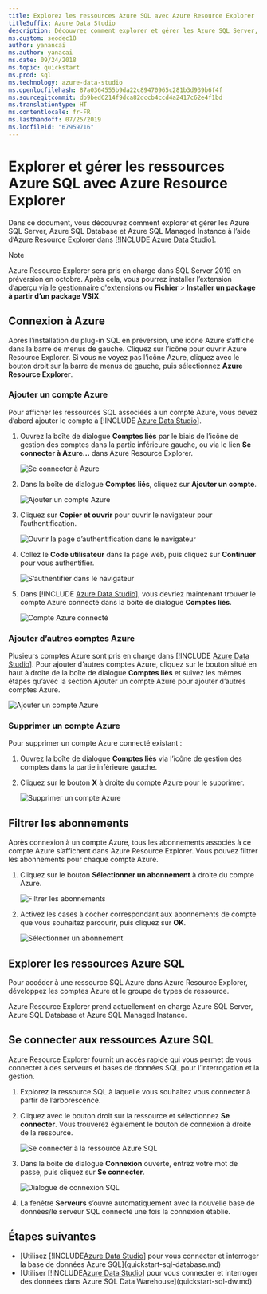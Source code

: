 ```yaml
---
title: Explorez les ressources Azure SQL avec Azure Resource Explorer
titleSuffix: Azure Data Studio
description: Découvrez comment explorer et gérer les Azure SQL Server, Azure SQL Database et Azure SQL Managed Instance à l’aide d’Azure Resource Explorer.
ms.custom: seodec18
author: yanancai
ms.author: yanacai
ms.date: 09/24/2018
ms.topic: quickstart
ms.prod: sql
ms.technology: azure-data-studio
ms.openlocfilehash: 87a0364555b9da22c89470965c281b3d939b6f4f
ms.sourcegitcommit: db9bed6214f9dca82dccb4ccd4a2417c62e4f1bd
ms.translationtype: HT
ms.contentlocale: fr-FR
ms.lasthandoff: 07/25/2019
ms.locfileid: "67959716"
---
```

# <a name="explore-and-manage-azure-sql-resources-with-azure-resource-explorer"></a>Explorer et gérer les ressources Azure SQL avec Azure Resource Explorer

Dans ce document, vous découvrez comment explorer et gérer les Azure SQL Server, Azure SQL Database et Azure SQL Managed Instance à l’aide d’Azure Resource Explorer dans [!INCLUDE [Azure Data Studio](../includes/name-sos-short.md)].

>[!NOTE]
>Azure Resource Explorer sera pris en charge dans SQL Server 2019 en préversion en octobre. Après cela, vous pourrez installer l’extension d’aperçu via le [gestionnaire d'extensions](extensions.md) ou **Fichier** > **Installer un package à partir d’un package VSIX**.


## <a name="connect-to-azure"></a>Connexion à Azure

Après l’installation du plug-in SQL en préversion, une icône Azure s’affiche dans la barre de menus de gauche. Cliquez sur l’icône pour ouvrir Azure Resource Explorer. Si vous ne voyez pas l’icône Azure, cliquez avec le bouton droit sur la barre de menus de gauche, puis sélectionnez **Azure Resource Explorer**.

### <a name="add-an-azure-account"></a>Ajouter un compte Azure

Pour afficher les ressources SQL associées à un compte Azure, vous devez d’abord ajouter le compte à [!INCLUDE [Azure Data Studio](../includes/name-sos-short.md)].

1. Ouvrez la boîte de dialogue **Comptes liés** par le biais de l’icône de gestion des comptes dans la partie inférieure gauche, ou via le lien **Se connecter à Azure...**  dans Azure Resource Explorer.

    ![Se connecter à Azure](media/azure-resource-explorer/sign-in-to-azure.png)

2. Dans la boîte de dialogue **Comptes liés**, cliquez sur **Ajouter un compte**.

    ![Ajouter un compte Azure](media/azure-resource-explorer/add-an-azure-account.png)

3. Cliquez sur **Copier et ouvrir** pour ouvrir le navigateur pour l’authentification.

    ![Ouvrir la page d’authentification dans le navigateur](media/azure-resource-explorer/open-authentication-in-browser.png)

4. Collez le **Code utilisateur** dans la page web, puis cliquez sur **Continuer** pour vous authentifier.

    ![S’authentifier dans le navigateur](media/azure-resource-explorer/authenticate-in-browser.png)

5. Dans [!INCLUDE [Azure Data Studio](../includes/name-sos-short.md)], vous devriez maintenant trouver le compte Azure connecté dans la boîte de dialogue **Comptes liés**.

    ![Compte Azure connecté](media/azure-resource-explorer/signed-in-azure-account.png)

### <a name="add-more-azure-accounts"></a>Ajouter d’autres comptes Azure

Plusieurs comptes Azure sont pris en charge dans [!INCLUDE [Azure Data Studio](../includes/name-sos-short.md)]. Pour ajouter d’autres comptes Azure, cliquez sur le bouton situé en haut à droite de la boîte de dialogue **Comptes liés** et suivez les mêmes étapes qu’avec la section Ajouter un compte Azure pour ajouter d’autres comptes Azure.

![Ajouter un compte Azure](media/azure-resource-explorer/add-more-azure-account.png)

### <a name="remove-an-azure-account"></a>Supprimer un compte Azure

Pour supprimer un compte Azure connecté existant :

1. Ouvrez la boîte de dialogue **Comptes liés** via l’icône de gestion des comptes dans la partie inférieure gauche.
2. Cliquez sur le bouton **X** à droite du compte Azure pour le supprimer.

    ![Supprimer un compte Azure](media/azure-resource-explorer/remove-azure-account.png)

## <a name="filter-subscription"></a>Filtrer les abonnements

Après connexion à un compte Azure, tous les abonnements associés à ce compte Azure s’affichent dans Azure Resource Explorer. Vous pouvez filtrer les abonnements pour chaque compte Azure.

1. Cliquez sur le bouton **Sélectionner un abonnement** à droite du compte Azure.

   ![Filtrer les abonnements](media/azure-resource-explorer/filter-subscription.png)

2. Activez les cases à cocher correspondant aux abonnements de compte que vous souhaitez parcourir, puis cliquez sur **OK**.

   ![Sélectionner un abonnement](media/azure-resource-explorer/select-subscription.png)

## <a name="explore-azure-sql-resources"></a>Explorer les ressources Azure SQL

Pour accéder à une ressource SQL Azure dans Azure Resource Explorer, développez les comptes Azure et le groupe de types de ressource.

Azure Resource Explorer prend actuellement en charge Azure SQL Server, Azure SQL Database et Azure SQL Managed Instance.

## <a name="connect-to-azure-sql-resources"></a>Se connecter aux ressources Azure SQL

Azure Resource Explorer fournit un accès rapide qui vous permet de vous connecter à des serveurs et bases de données SQL pour l’interrogation et la gestion. 

1. Explorez la ressource SQL à laquelle vous souhaitez vous connecter à partir de l’arborescence.
2. Cliquez avec le bouton droit sur la ressource et sélectionnez **Se connecter**. Vous trouverez également le bouton de connexion à droite de la ressource.

   ![Se connecter à la ressource Azure SQL](media/azure-resource-explorer/connect-to-azure-sql-resource.png)

3. Dans la boîte de dialogue **Connexion** ouverte, entrez votre mot de passe, puis cliquez sur **Se connecter**.

   ![Dialogue de connexion SQL](media/azure-resource-explorer/sql-connection-dialog.png)
4. La fenêtre **Serveurs** s’ouvre automatiquement avec la nouvelle base de données/le serveur SQL connecté une fois la connexion établie.

## <a name="next-steps"></a>Étapes suivantes

- [Utilisez [!INCLUDE[Azure Data Studio](../includes/name-sos-short.md)] pour vous connecter et interroger la base de données Azure SQL](quickstart-sql-database.md)
- [Utiliser [!INCLUDE[Azure Data Studio](../includes/name-sos-short.md)] pour vous connecter et interroger des données dans Azure SQL Data Warehouse](quickstart-sql-dw.md)